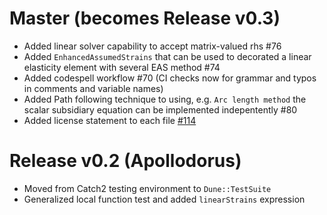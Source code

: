<!--
SPDX-FileCopyrightText: 2022 The Ikarus Developers mueller@ibb.uni-stuttgart.de
SPDX-License-Identifier: LGPL-2.1-or-later
-->

# Master (becomes Release v0.3)
- Added linear solver capability to accept matrix-valued rhs #76
- Added `EnhancedAssumedStrains` that can be used to decorated a linear elasticity element with several EAS method #74
- Added codespell workflow #70 (CI checks now for grammar and typos in comments and variable names)
- Added Path following technique to using, e.g. `Arc length method` the scalar subsidiary equation can be implemented indepentently #80
- Added license statement to each file [#114](https://github.com/IkarusRepo/Ikarus/pull/114)

# Release v0.2 (Apollodorus)
- Moved from Catch2 testing environment to `Dune::TestSuite`
- Generalized local function test and added `linearStrains` expression

